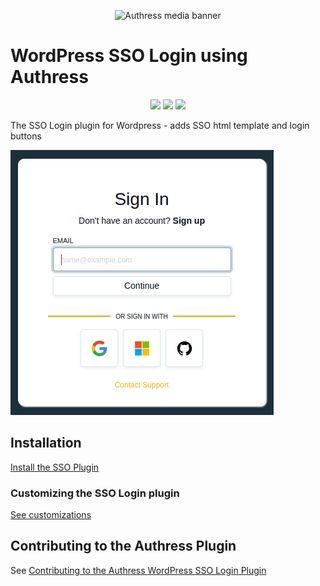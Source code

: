 <p align="center">
  <img src="https://authress.io/static/images/linkedin-banner.png" alt="Authress media banner">
</p>

# WordPress SSO Login using Authress

<p align="center">
    <a href="https://wordpress.com/plugins/authress" alt="Install the WordPress Plugin"><img src="https://img.shields.io/badge/WordPress-SSO%20Plugin-color.svg"></a>
    <a href="./LICENSE" alt="Apache-2.0"><img src="https://img.shields.io/badge/License-Apache%202.0-blue.svg"></a>
    <a href="https://authress.io/community" alt="authress community"><img src="https://img.shields.io/badge/Community-Authress-fbaf0b.svg"></a>
</p>

The SSO Login plugin for Wordpress - adds SSO html template and login buttons

![Customizable Login Box](./wordpress/screenshot-1.png)

## Installation
[Install the SSO Plugin](https://wordpress.com/plugins/authress)

### Customizing the SSO Login plugin
[See customizations](./docs/customizations.md)


## Contributing to the Authress Plugin

See [Contributing to the Authress WordPress SSO Login Plugin](./contributing.md)
